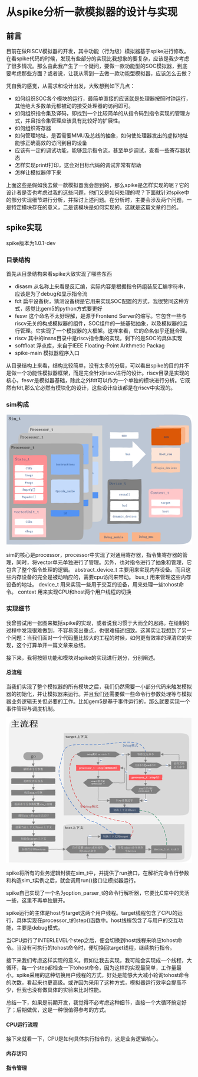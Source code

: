# 从spike分析一款模拟器的设计与实现

## 前言

目前在做RISCV模拟器的开发，其中功能（行为级）模拟器基于spike进行修改。在看spike代码的时候，发现有些部分的实现比我想象的要复杂，应该是我少考虑了很多情况。那么由此我产生了一个疑问，要做一款功能型的SOC模拟器，到底要考虑那些方面？或者说，让我从零到一去做一款功能型模拟器，应该怎么去做？

凭自我的感觉，从需求和设计出发，大致想到如下几点：

- 如何组织SOC各个模块的运行，最简单直接的应该就是处理器按照时钟运行，其他绝大多数单元都被动的接受处理器的访问即可。
- 如何组织指令集及译码，即找到一个比较简单的从指令码到指令实现的管理方式，并且指令集管理应该具有比较好的扩展性。
- 如何组织寄存器
- 如何管理地址，是否需要MMU及总线的抽象，如何使处理器发出的虚拟地址能够正确高效的访问到目的设备
- 应该有一定的调试功能，能够显示指令流，甚至单步调试，查看一些寄存器状态
- 怎样实现printf打印，这会对目标代码的调试非常有帮助
- 怎样让模拟器停下来

上面这些是假如我去做一款模拟器我会想到的，那么spike是怎样实现的呢？它的设计者是否也考虑过我的这些问题，他们又是如何处理的呢？下面就针对spike中的部分实现细节进行分析，并探讨上述问题。在分析时，主要会涉及两个问题，一是特定模块存在的意义，二是该模块是如何实现的。这就是这篇文章的目的。

## spike实现

spike版本为1.0.1-dev

### 目录结构

首先从目录结构来看spike大致实现了哪些东西

- disasm 从名称上来看是反汇编，实际内容是根据指令码组装反汇编字符串，应该是为了debug和显示指令流
- fdt 扁平设备树，猜测设备树是它用来实现SOC配置的方式，我很赞同这种方式，感觉比gem5的python方式要更好
- fesvr 这个命名不太好理解，是源于Frontend Server的缩写。它包含一些与riscv无关的构成模拟器的组件，SOC组件的一些基础抽象，以及模拟器的运行管理。它实现了一个模拟器的大框架。这样来看，它的命名似乎还挺合理。
- riscv 其中的insns目录中是riscv指令集的实现，剩下的是SOC的具体实现
- softfloat 浮点库，来自于IEEE Floating-Point Arithmetic Packag
- spike-main 模拟器程序入口

从目录结构上来看，结构比较简单，没有太多的分层，可以看出spike的目的并不是做一个功能性模拟器框架，而是完全针对riscv进行的设计。riscv目录是实现的核心，fesvr是模拟器基础，除此之外fdt可以作为一个单独的模块进行分析。它既然有fdt,那么它必然有模块化的设计，这些设计应该都是在riscv中实现的。

### sim构成

![spike_diagram](../imgs/spike_diagram.png)

sim的核心是processor，processor中实现了对通用寄存器，指令集寄存器的管理，同时，将vector单元单独进行了管理。另外，也对指令进行了抽象和管理，它包含了整个指令处理的逻辑。
abstract_device_t 主要用来实现内存设备。而且这些内存设备的完全是被动响应的，需要cpu访问来带动。
bus_t 用来管理这些内存设备的地址。
device_t 用来实现一些用于交互的设备，用来处理一些tohost命令。
context 用来实现CPU和host两个用户线程的切换

### 实现细节

我曾尝试用一张图来概括spike的实现，或者说我习惯于大而全的思路。在绘制的过程中发现很难做到，不容易突出重点，也很难描述细致。这其实让我想到了另一个问题：当我们面对一个代码量比较大的工程的时候，如何更有效率的理清它的实现，这个打算单开一篇文章来总结。

接下来，我将按照功能和模块对spike的实现进行划分，分别阐述。

#### 总流程

当我们实现了整个模拟器的所有模块之后，我们仍然需要一小部分代码来触发模拟器的初始化，并让模拟器来运行。并且我们还需要做一些命令行参数处理等与模拟器业务逻辑无关但必要的工作。比如gem5是基于事件运行的，那么就要实现一个事件管理与调度机制。

![main flow](../imgs/spike_mainflow.png)

spike将所有的业务逻辑封装在sim_t中，并提供了run接口，在解析完命令行参数和构造sim_t实例之后，就会调用run()接口让模拟器运行。

spike自己实现了一个名为option_parser_t的命令行解析器，它要比C库中的灵活一些，这里不再单独展开。

spike运行的主体是host与target这两个用户线程。target线程包含了CPU的运行，具体实现在processor_t的step()函数中。host线程包含了与用户的交互功能，主要是debug模式。

当CPU运行了INTERLEVEL个step之后，便会切换到host线程来响应tohost命令。当没有可执行的tohost命令时，便切换回target线程，继续执行指令。

接下来我们考虑这样实现的意义。假如让我去实现，我可能会实现成一个线程，大循环，每一个step都检查一下tohost命令，因为这样的实现最简单，工作量最小。spike采用的这种切换用户线程的方式，好处是能够大大减小轮询tohost命令的次数，看起来也更高级。或许因为采用了这种方式，模拟器运行效率会提高不少，但我也没有做具体的实验来比对性能。

总结一下，如果是前期开发，我觉得不必考虑这种细节，直接一个大循环搞定好了；后期做优，这是一种很值得参考的方式。

#### CPU运行流程

接下来就看一下，CPU是如何具体执行指令的，这是业务逻辑核心。



#### 内存访问

#### 指令管理
